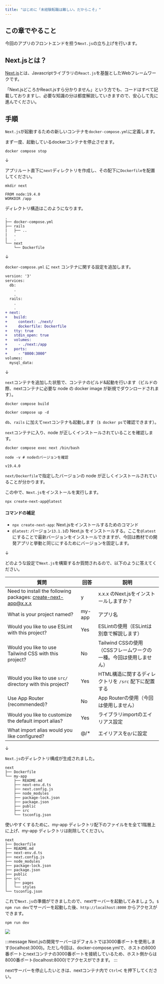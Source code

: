 ```yaml
---
title: "はじめに「未経験転職は難しい。だからこそ」"
---
```


## この章でやること

今回のアプリのフロントエンドを担う`Next.js`の立ち上げを行います。

## Next.jsとは？

[Next.js](https://nextjs.org/)とは、Javascriptライブラリの`React.js`を基盤としたWebフレームワークです。

「Next.jsどころかReact.jsすら分かりません」という方でも、コードはすべて記載しておりますし、必要な知識の分は都度解説していきますので、安心して先に進んでください。

## 手順

`Next.js`が起動するための新しいコンテナを`docker-compose.yml`に定義します。

まず一度、起動しているdockerコンテナを停止させます。


```sh:/
docker compose stop
```

↓

アプリルート直下に`next`ディレクトリを作成し、その配下に`Dockerfile`を配置してください。

```sh:/
mkdir next
```

```dockerfile:next/Dockerfile
FROM node:19.4.0
WORKDIR /app
```

ディレクトリ構造はこのようになります。

```
.
├── docker-compose.yml
├── rails
|   ├── ..
|   .
|   .
└── next
    └── Dockerfile
```

↓

`docker-compose.yml` に `next` コンテナに関する設定を追加します。

```diff yml:docker-compose.yml
version: '3'
services:
  db:
    .
    .
  rails:
    .
    .
+ next:
+   build:
+     context: ./next/
+     dockerfile: Dockerfile
+   tty: true
+   stdin_open: true
+   volumes:
+     - ./next:/app
+   ports:
+     - "8000:3000"
volumes:
  mysql_data:
```

↓

`next`コンテナを追加した状態で、コンテナのビルド&起動を行います（ビルドの際、nextコンテナに必要な node の docker image が新規でダウンロードされます）。

```sh:/
docker compose build
```

```sh:/
docker compose up -d
```

`db`、`rails` に加えて`next`コンテナも起動します（`$ docker ps`で確認できます）。

`next`コンテナに入り、node が正しくインストールされていることを確認します。

```sh:/
docker compose exec next /bin/bash
```

```sh:nextコンテナ
node -v # nodeのバージョンを確認
```

```
v19.4.0
```

`next/Dockerfile`で指定したバージョンの node が正しくインストールされていることが分かります。

この中で、`Next.js`をインストールを実行します。

```sh:nextコンテナ
npx create-next-app@latest
```

#### コマンドの補足

- `npx create-next-app`: Next.jsをインストールするためのコマンド
- `@latest`: バージョン`13.1.1`の Next.js をインストールする。ここを`@latest`にすることで最新バージョンをインストールできますが、今回は教材での開発アプリと挙動と同じにするためにバージョンを固定します。

↓

どのような設定で`Next.js`を構築するか質問されるので、以下のように答えてください。

|質問|回答|説明|
|---|---|---|
|Need to install the following packages: create-next-app@x.x.x|y|x.x.x のNext.jsをインストールしますか？|
|What is your project named?|my-app|アプリ名|
|Would you like to use ESLint with this project?|Yes|ESLintの使用（ESLintは別章で解説します）|
|Would you like to use Tailwind CSS with this project?|No|Tailwind CSSの使用（CSSフレームワークの一種。今回は使用しません）|
|Would you like to use `src/` directory with this project?|Yes|HTML構造に関するディレクトリを `/src` 配下に配置する|
|Use App Router (recommended)?|No|App Routerの使用（今回は使用しません）|
|Would you like to customize the default import alias?|Yes|ライブラリimportのエイリアス設定|
|What import alias would you like configured?|@/*|エイリアスを`@/`に設定|

↓

`Next.js`のディレクトリ構成が生成されました。

```
next
├── Dockerfile
└── my-app
    ├── README.md
    ├── next-env.d.ts
    ├── next.config.js
    ├── node_modules
    ├── package-lock.json
    ├── package.json
    ├── public
    ├── src
    └── tsconfig.json
```

使いやすくするために、my-app ディレクトリ配下のファイルをを全て1階層上に上げ、my-app ディレクトリは削除してください。

```
next
├── Dockerfile
├── README.md
├── next-env.d.ts
├── next.config.js
├── node_modules
├── package-lock.json
├── package.json
├── public
├── src
│   ├── pages
│   └── styles
└── tsconfig.json
```

これで`Next.js`の準備ができましたので、nextサーバーを起動してみましょう。`$ npm run dev`でサーバーを起動した後、`http://localhost:8000` からアクセスができます。

```sh:nextコンテナ
npm run dev
```

![](https://storage.googleapis.com/zenn-user-upload/56a47b282a88-20230617.png)

:::message
Next.jsの開発サーバーはデフォルトでは3000番ポートを使用します(localhost:3000)。ただし今回は、docker-compose.ymlで、ホストの8000番ポートとnextコンテナの3000番ポートを接続しているため、ホスト側からは8000番ポート(localhost:8000)でアクセスができます。
:::

nextサーバーを停止したいときは、nextコンテナ内で `Ctrl+C` を押下してください。
